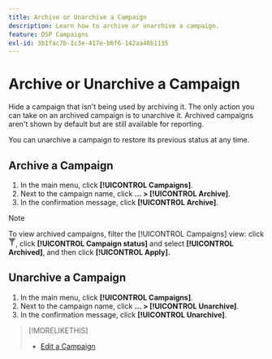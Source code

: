 ```yaml
---
title: Archive or Unarchive a Campaign
description: Learn how to archive or unarchive a campaign.
feature: DSP Campaigns
exl-id: 3b1fac7b-1c3e-417e-b6f6-142aa48b1135
---
```

# Archive or Unarchive a Campaign

Hide a campaign that isn't being used by archiving it. The only action you can take on an archived campaign is to unarchive it. Archived campaigns aren't shown by default but are still available for reporting.

You can unarchive a campaign to restore its previous status at any time.

## Archive a Campaign

1. In the main menu, click **[!UICONTROL Campaigns]**.
1. Next to the campaign name, click  **... > [!UICONTROL Archive]**.
1. In the confirmation message, click **[!UICONTROL Archive]**.

>[!NOTE]
>
>To view archived campaigns, filter the [!UICONTROL Campaigns] view: click ![Filter button](/help/dsp/assets/filter.png), click **[!UICONTROL Campaign status]** and select **[!UICONTROL Archived]**, and then click **[!UICONTROL Apply].**

## Unarchive a Campaign

1. In the main menu, click **[!UICONTROL Campaigns]**.
1. Next to the campaign name, click  **... > [!UICONTROL Unarchive]**.
1. In the confirmation message, click **[!UICONTROL Unarchive]**.

>[!MORELIKETHIS]
>
>* [Edit a Campaign](campaign-edit.md)
